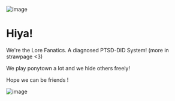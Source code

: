 ![image](https://github.com/user-attachments/assets/23994b18-aa6d-46ee-8444-8a4f0651a760)

# Hiya!

We're the Lore Fanatics. A diagnosed PTSD-DID System! (more in strawpage <3)

We play ponytown a lot and we hide others freely!

Hope we can be friends !

![image](https://github.com/user-attachments/assets/36f5dff1-2644-424d-9416-030d2524e467)
